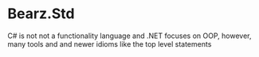 # Bearz.Std

C# is not not a functionality language and .NET focuses on OOP, however, many tools and and newer idioms like
the top level statements 